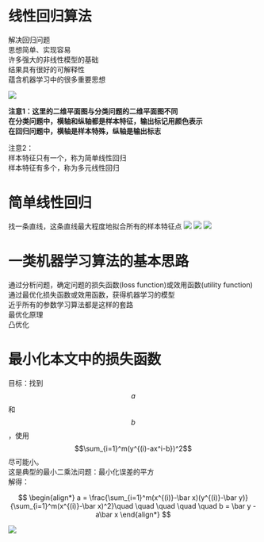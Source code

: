 # 线性回归算法

解决回归问题  
思想简单、实现容易  
许多强大的非线性模型的基础  
结果具有很好的可解释性  
蕴含机器学习中的很多重要思想  

![](http://windmissing.github.io\images\2019\43.png)

**注意1：这里的二维平面图与分类问题的二维平面图不同**  
**在分类问题中，横轴和纵轴都是样本特征，输出标记用颜色表示**  
**在回归问题中，横轴是样本特殊，纵轴是输出标志**

注意2：  
样本特征只有一个，称为简单线性回归  
样本特征有多个，称为多元线性回归

# 简单线性回归

找一条直线，这条直线最大程度地拟合所有的样本特征点
![](http://windmissing.github.io\images\2019\44.png)
![](http://windmissing.github.io\images\2019\45.png)
![](http://windmissing.github.io\images\2019\46.png)

# 一类机器学习算法的基本思路
通过分析问题，确定问题的损失函数(loss function)或效用函数(utility function)  
通过最优化损失函数或效用函数，获得机器学习的模型  
近乎所有的参数学习算法都是这样的套路  
最优化原理  
凸优化  

# 最小化本文中的损失函数

目标：找到$${a}$$和$${b}$$，使用$$\sum_{i=1}^m(y^{(i)-ax^i-b})^2$$尽可能小。  
这是典型的最小二乘法问题：最小化误差的平方  
解得：  

$$
\begin{align*}
a = \frac{\sum_{i=1}^m(x^{(i)}-\bar x)(y^{(i)}-\bar y)}{\sum_{i=1}^m(x^{(i)}-\bar x)^2}\quad \quad \quad \quad \quad b = \bar y - a\bar x 
\end{align*}
$$

![](http://windmissing.github.io/images/2019/47.png)

